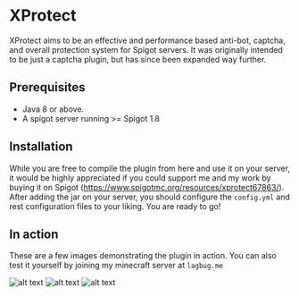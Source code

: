 # XProtect
XProtect aims to be an effective and performance based anti-bot, captcha, and overall protection system for Spigot servers. It was originally intended to be just a captcha plugin, but has since been expanded way further.

## Prerequisites
- Java 8 or above.
- A spigot server running >= Spigot 1.8

## Installation
While you are free to compile the plugin from here and use it on your server, it would be highly appreciated if you could support me and my work by buying it on Spigot (https://www.spigotmc.org/resources/xprotect67863/). After adding the jar on your server, you should configure the `config.yml` and rest configuration files to your liking. You are ready to go!

## In action
These are a few images demonstrating the plugin in action. You can also test it yourself by joining my minecraft server at `lagbug.me`

![alt text](https://i.imgur.com/6p4OeB1.gif)
![alt text](https://i.imgur.com/GY7axhJ.gif)
![alt text](https://i.imgur.com/W9rNgbo.gif)
